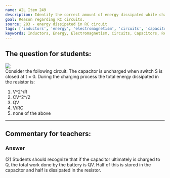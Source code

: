 ```yaml
---
name: A2L Item 249
description: Identify the correct amount of energy dissipated while charging a capacitor.
goal: Reason regarding RC circuits.
source: 283 - energy dissipated in RC circuit
tags: ['inductors', 'energy', 'electromagnetism', 'circuits', 'capacitors', 'resistance']
keywords: Inductors, Energy, Electromagnetism, Circuits, Capacitors, Resistance
---
```


## The question for students:

<div class="img-right"><img src="/files/Item249_fig1.gif"
/></div>Consider the following circuit. The capacitor is uncharged when
switch S is closed at t = 0. During the charging process the total
energy dissipated in the resistor is:

1. V^2^/R
2. CV^2^/2
3. QV
4. V/RC
5. none of the above



<hr/>

## Commentary for teachers:

### Answer

(2) Students should recognize that if the capacitor ultimately is
charged to Q, the total work done by the battery is QV. Half of this is
stored in the capacitor and half is dissipated in the resistor.
